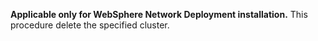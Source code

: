 **Applicable only for WebSphere Network Deployment installation.**
This procedure delete the specified cluster.
